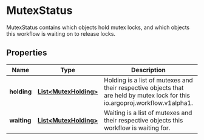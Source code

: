 

# MutexStatus

MutexStatus contains which objects hold  mutex locks, and which objects this workflow is waiting on to release locks.
## Properties

Name | Type | Description | Notes
------------ | ------------- | ------------- | -------------
**holding** | [**List&lt;MutexHolding&gt;**](MutexHolding.md) | Holding is a list of mutexes and their respective objects that are held by mutex lock for this io.argoproj.workflow.v1alpha1. |  [optional]
**waiting** | [**List&lt;MutexHolding&gt;**](MutexHolding.md) | Waiting is a list of mutexes and their respective objects this workflow is waiting for. |  [optional]



